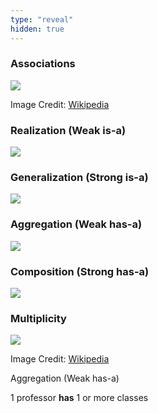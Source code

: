 ```yaml
---
type: "reveal"
hidden: true
---
```

<section>
    <h3>Associations</h3>
    <img class="plain stretch" src="/cc410/images/5/410_5_arrows.svg">
    <p class="imagecredit">Image Credit: <a href="https://commons.wikimedia.org/w/index.php?title=File:Uml_classes_en.svg&oldid=451242951">Wikipedia</a></p>
</section>
<section>
    <h3>Realization (Weak is-a)</h3>
    <img class="plain stretch" src="/cc410/images/5/410_5_realization.svg">
</section>
<section>
    <h3>Generalization (Strong is-a)</h3>
    <img class="plain stretch" src="/cc410/images/5/410_5_generalization.svg">
</section>
<section>
    <h3>Aggregation (Weak has-a)</h3>
    <img class="plain stretch" src="/cc410/images/5/410_5_aggregation.svg">
</section>
<section>
    <h3>Composition (Strong has-a)</h3>
    <img class="plain stretch" src="/cc410/images/5/410_5_composition.svg">
</section>
<section>
    <h3>Multiplicity</h3>
    <img class="plain stretch" src="/cc410/images/5/410_5_professor.svg">
    <p class="imagecredit">Image Credit: <a href="https://commons.wikimedia.org/w/index.php?title=File:KP-UML-Aggregation-20060420.svg&oldid=485485512">Wikipedia</a></p>
    <p class="fragment">Aggregation (Weak has-a)</p>
    <p class="fragment">1 professor <b>has</b> 1 or more classes</p>
</section>